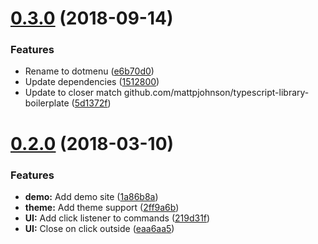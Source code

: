 # [0.3.0](https://github.com/mattpjohnson/dotmenu/compare/0.2.0...0.3.0) (2018-09-14)


### Features

* Rename to dotmenu ([e6b70d0](https://github.com/mattpjohnson/dotmenu/commit/e6b70d0))
* Update dependencies ([1512800](https://github.com/mattpjohnson/dotmenu/commit/1512800))
* Update to closer match github.com/mattpjohnson/typescript-library-boilerplate ([5d1372f](https://github.com/mattpjohnson/dotmenu/commit/5d1372f))



# [0.2.0](https://github.com/mattpjohnson/dotmenu/compare/1a86b8a...0.2.0) (2018-03-10)


### Features

* **demo:** Add demo site ([1a86b8a](https://github.com/mattpjohnson/dotmenu/commit/1a86b8a))
* **theme:** Add theme support ([2ff9a6b](https://github.com/mattpjohnson/dotmenu/commit/2ff9a6b))
* **UI:** Add click listener to commands ([219d31f](https://github.com/mattpjohnson/dotmenu/commit/219d31f))
* **UI:** Close on click outside ([eaa6aa5](https://github.com/mattpjohnson/dotmenu/commit/eaa6aa5))



